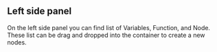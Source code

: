 ## Left side panel
On the left side panel you can find list of Variables, Function, and Node. These list can be drag and dropped into the container to create a new nodes. 